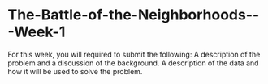 # The-Battle-of-the-Neighborhoods---Week-1

For this week, you will required to submit the following:
A description of the problem and a discussion of the background. 
A description of the data and how it will be used to solve the problem. 
